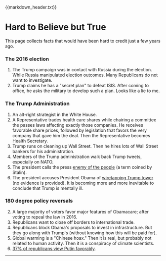 {{markdown_header.txt}}

# Hard to Believe but True #

This page collects facts that would have been hard to credit just a few years ago.

### The 2016 election

1. The Trump campaign was in contact with Russia during the election. While Russia manipulated election outcomes. Many Republicans do not want to investigate.
2. Trump claims he has a "secret plan" to defeat ISIS. After coming to office, he asks the military to develop such a plan. Looks like a lie to me.

### The Trump Administration ###

1. An alt-right strategist in the White House.
5. A Representative trades health care shares while chairing a committee the passes laws affecting exactly those companies. He receives favorable share prices, followed by legislation that favors the very company that gave him the deal. Then the Representative becomes Health Secretary.
6. Trump runs on cleaning up Wall Street. Then he hires lots of Wall Street bankers for his administration.
7. Members of the Trump administration walk back Trump tweets, especially on NATO.
8. The president calls the press [enemy of the people](https://www.nytimes.com/2017/02/26/world/europe/trump-enemy-of-the-people-stalin.html?_r=0) (a term coined by Stalin).
9. The president accuses President Obama of [wiretapping Trump tower](https://www.nytimes.com/2017/03/04/us/politics/trump-obama-tap-phones.html?hp&action=click&pgtype=Homepage&clickSource=story-heading&module=first-column-region&region=top-news&WT.nav=top-news&_r=0) (no evidence is provided). It is becoming more and more inevitable to conclude that Trump is mentally ill.


### 180 degree policy reversals

2. A large majority of voters favor major features of Obamacare; after voting to repeal the law in 2016.
3. Republicans want to close off borders to international trade.
4. Republicans block Obama's proposals to invest in infrastructure. But they go along with Trump's (without knowing how this will be paid for).
5. Global warming is a "Chinese hoax." Then it is real, but probably not related to human activity. Then it is a conspiracy of climate scientists. 
9. [37% of republicans view Putin favorably](https://d25d2506sfb94s.cloudfront.net/cumulus_uploads/document/ro9rimrce9/econTabReport.pdf).

-------